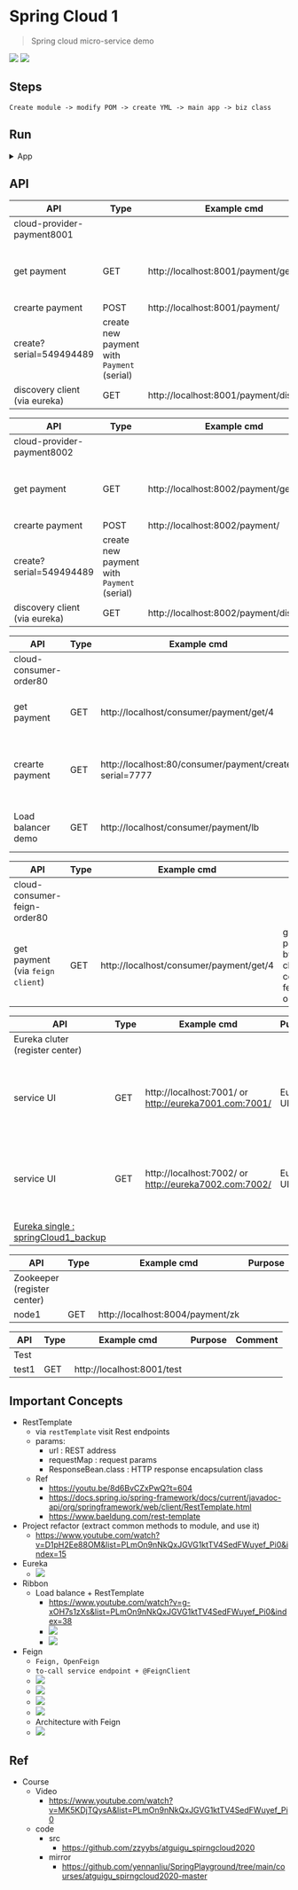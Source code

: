 # Spring Cloud 1
> Spring cloud micro-service demo
<img src ="https://github.com/yennanliu/SpringPlayground/blob/main/springCloud1/doc/pic/spring_cloud_intro.png">
<img src ="https://github.com/yennanliu/SpringPlayground/blob/main/springCloud1/doc/pic/register_service_cap.png">

## Steps
```
Create module -> modify POM -> create YML -> main app -> biz class
```

## Run

<details>
<summary>App</summary>

- Note : Please follow below steps launch system:
    - run cloud-eureka-server7001
    - run cloud-eureka-server7002
    - run cloud-provider-payment8001
    - run cloud-consumer-order80

```bash
#---------------------------
# Run app
#---------------------------

# build
mvn package

# run
java -jar <built_jar>


#---------------------------
# Run Mysql
#---------------------------
brew services start mysql
mysql -u root

# DB : data, table : payment
```

</details>

## API

| API | Type | Example cmd | Purpose | Comment|
| ----- | -------- | ---- | ----- | ---- |
| cloud-provider-payment8001 |  | | |
| get payment | GET | http://localhost:8001/payment/get/1 | get payment by id (via payment-8001)|
| crearte payment | POST | http://localhost:8001/payment/
create?serial=549494489 | create new payment with `Payment` (serial)|
| discovery client (via eureka)| GET | http://localhost:8001/payment/discovery | |

| API | Type | Example cmd | Purpose | Comment|
| ----- | -------- | ---- | ----- | ---- |
| cloud-provider-payment8002 |  | | |
| get payment | GET | http://localhost:8002/payment/get/1 | get payment by id (via payment-8002)|
| crearte payment | POST | http://localhost:8002/payment/
create?serial=549494489 | create new payment with `Payment` (serial)|
| discovery client (via eureka)| GET | http://localhost:8002/payment/discovery | |

| API | Type | Example cmd | Purpose | Comment|
| ----- | -------- | ---- | ----- | ---- |
| cloud-consumer-order80 |  | | |
| get payment | GET | http://localhost/consumer/payment/get/4| get payment by id (via consumer-order-80)|
| crearte payment | GET | http://localhost:80/consumer/payment/create?serial=7777 | create new payment with `Payment` (serial) via consumer-order-80)|
| Load balancer demo | GET |http://localhost/consumer/payment/lb | test LB algorithm implenmented by us|

| API | Type | Example cmd | Purpose | Comment|
| ----- | -------- | ---- | ----- | ---- |
| cloud-consumer-feign-order80 |  | | |
| get payment (via `feign client`)| GET | http://localhost/consumer/payment/get/4| get payment by id (via cloud-consumer-feign-order80)|


| API | Type | Example cmd | Purpose | Comment|
| ----- | -------- | ---- | ----- | ---- |
| Eureka cluter (register center)|  | | |
| service UI | GET | http://localhost:7001/  or http://eureka7001.com:7001/ | Eureka UI | Note : can access payment8001, order80 services via eureka UI as well
| service UI | GET | http://localhost:7002/  or http://eureka7002.com:7002/ | Eureka UI | Note : can access payment8001, order80 services via eureka UI as well
|[Eureka single :  springCloud1_backup](https://github.com/yennanliu/SpringPlayground/tree/main/archived/springCloud1_backup)|  | | |

| API | Type | Example cmd | Purpose | Comment|
| ----- | -------- | ---- | ----- | ---- |
| Zookeeper (register center) |  | | |
| node1 | GET | http://localhost:8004/payment/zk | |

| API | Type | Example cmd | Purpose | Comment|
| ----- | -------- | ---- | ----- | ---- |
| Test |  | | |
| test1 | GET | http://localhost:8001/test | |



## Important Concepts
- RestTemplate
    - via `restTemplate` visit Rest endpoints
    - params:
        - url : REST address
        - requestMap : request params
        - ResponseBean.class : HTTP response encapsulation class
    - Ref
         - https://youtu.be/8d6BvCZxPwQ?t=604
         - https://docs.spring.io/spring-framework/docs/current/javadoc-api/org/springframework/web/client/RestTemplate.html
         - https://www.baeldung.com/rest-template
- Project refactor (extract common methods to module, and use it)
    - https://www.youtube.com/watch?v=D1pH2Ee88OM&list=PLmOn9nNkQxJGVG1ktTV4SedFWuyef_Pi0&index=15
- Eureka
    - <img src ="https://github.com/yennanliu/SpringPlayground/blob/main/springCloud1/doc/pic/eureka1.png">
- Ribbon
    - Load balance + RestTemplate
        - https://www.youtube.com/watch?v=g-xOH7s1zXs&list=PLmOn9nNkQxJGVG1ktTV4SedFWuyef_Pi0&index=38
        - <img src ="https://github.com/yennanliu/SpringPlayground/blob/main/springCloud1/doc/pic/ribbon1.png">
        - <img src ="https://github.com/yennanliu/SpringPlayground/blob/main/springCloud1/doc/pic/ribbon2.png">
- Feign
    - `Feign, OpenFeign`
    - `to-call service endpoint + @FeignClient `
    - <img src ="https://github.com/yennanliu/SpringPlayground/blob/main/springCloud1/doc/pic/feign1.png">
    - <img src ="https://github.com/yennanliu/SpringPlayground/blob/main/springCloud1/doc/pic/feign2.png">
    - <img src ="https://github.com/yennanliu/SpringPlayground/blob/main/springCloud1/doc/pic/feign3.png">
    - <img src ="https://github.com/yennanliu/SpringPlayground/blob/main/springCloud1/doc/pic/feign4.png">
    - Architecture with Feign
    - <img src ="https://github.com/yennanliu/SpringPlayground/blob/main/springCloud1/doc/pic/feign_arch.png">


## Ref
- Course
    - Video
        - https://www.youtube.com/watch?v=MK5KDjTQysA&list=PLmOn9nNkQxJGVG1ktTV4SedFWuyef_Pi0
    - code
        - src
            - https://github.com/zzyybs/atguigu_spirngcloud2020
        - mirror
            - https://github.com/yennanliu/SpringPlayground/tree/main/courses/atguigu_spirngcloud2020-master